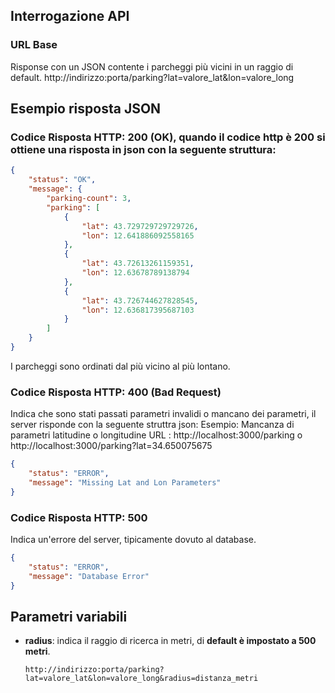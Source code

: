 ## Interrogazione API

### URL Base
Risponse con un JSON contente i parcheggi più vicini in un raggio di default.
http://indirizzo:porta/parking?lat=valore_lat&lon=valore_long

## Esempio risposta JSON
### Codice Risposta HTTP: 200 (OK), quando il codice http è 200 si ottiene una risposta in json con la seguente struttura:
```json
{
    "status": "OK",
    "message": {
        "parking-count": 3,
        "parking": [
            {
                "lat": 43.729729729729726,
                "lon": 12.641886092558165
            },
            {
                "lat": 43.72613261159351,
                "lon": 12.63678789138794
            },
            {
                "lat": 43.726744627828545,
                "lon": 12.636817395687103
            }
        ]
    }
}
```
I parcheggi sono ordinati dal più vicino al più lontano.


### Codice Risposta HTTP: 400 (Bad Request)
Indica che sono stati passati parametri invalidi o mancano dei parametri, il server risponde con la seguente struttra json:
Esempio: Mancanza di parametri latitudine o longitudine
URL : http://localhost:3000/parking o http://localhost:3000/parking?lat=34.650075675

```json
{
    "status": "ERROR",
    "message": "Missing Lat and Lon Parameters"
}
```

### Codice Risposta HTTP: 500
Indica un'errore del server, tipicamente dovuto al database.

```json
{
    "status": "ERROR",
    "message": "Database Error"
}
```

## Parametri variabili
- **radius**: indica il raggio di ricerca in metri, di __default è impostato a 500 metri__.
    ```
    http://indirizzo:porta/parking?lat=valore_lat&lon=valore_long&radius=distanza_metri     
    ```